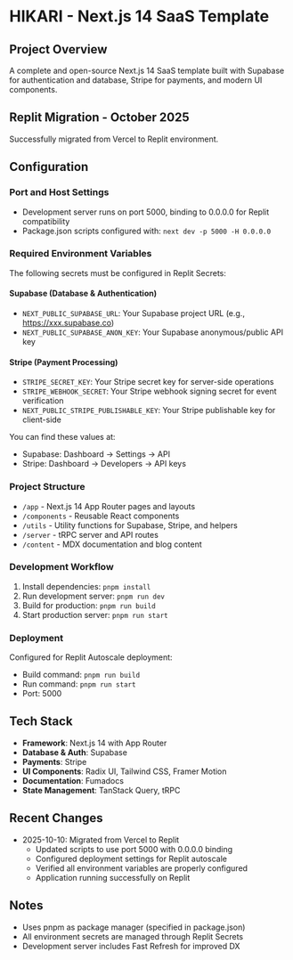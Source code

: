 # HIKARI - Next.js 14 SaaS Template

## Project Overview
A complete and open-source Next.js 14 SaaS template built with Supabase for authentication and database, Stripe for payments, and modern UI components.

## Replit Migration - October 2025
Successfully migrated from Vercel to Replit environment.

## Configuration

### Port and Host Settings
- Development server runs on port 5000, binding to 0.0.0.0 for Replit compatibility
- Package.json scripts configured with: `next dev -p 5000 -H 0.0.0.0`

### Required Environment Variables
The following secrets must be configured in Replit Secrets:

#### Supabase (Database & Authentication)
- `NEXT_PUBLIC_SUPABASE_URL`: Your Supabase project URL (e.g., https://xxx.supabase.co)
- `NEXT_PUBLIC_SUPABASE_ANON_KEY`: Your Supabase anonymous/public API key

#### Stripe (Payment Processing)
- `STRIPE_SECRET_KEY`: Your Stripe secret key for server-side operations
- `STRIPE_WEBHOOK_SECRET`: Your Stripe webhook signing secret for event verification
- `NEXT_PUBLIC_STRIPE_PUBLISHABLE_KEY`: Your Stripe publishable key for client-side

You can find these values at:
- Supabase: Dashboard → Settings → API
- Stripe: Dashboard → Developers → API keys

### Project Structure
- `/app` - Next.js 14 App Router pages and layouts
- `/components` - Reusable React components
- `/utils` - Utility functions for Supabase, Stripe, and helpers
- `/server` - tRPC server and API routes
- `/content` - MDX documentation and blog content

### Development Workflow
1. Install dependencies: `pnpm install`
2. Run development server: `pnpm run dev`
3. Build for production: `pnpm run build`
4. Start production server: `pnpm run start`

### Deployment
Configured for Replit Autoscale deployment:
- Build command: `pnpm run build`
- Run command: `pnpm run start`
- Port: 5000

## Tech Stack
- **Framework**: Next.js 14 with App Router
- **Database & Auth**: Supabase
- **Payments**: Stripe
- **UI Components**: Radix UI, Tailwind CSS, Framer Motion
- **Documentation**: Fumadocs
- **State Management**: TanStack Query, tRPC

## Recent Changes
- 2025-10-10: Migrated from Vercel to Replit
  - Updated scripts to use port 5000 with 0.0.0.0 binding
  - Configured deployment settings for Replit autoscale
  - Verified all environment variables are properly configured
  - Application running successfully on Replit

## Notes
- Uses pnpm as package manager (specified in package.json)
- All environment secrets are managed through Replit Secrets
- Development server includes Fast Refresh for improved DX
